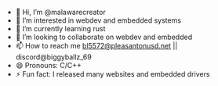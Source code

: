 - 👋 Hi, I’m @malawarecreator
- 👀 I’m interested in webdev and embedded systems
- 🌱 I’m currently learning rust
- 💞️ I’m looking to collaborate on webdev and embedded
- 📫 How to reach me bl5572@pleasantonusd.net || discord@biggyballz_69
- 😄 Pronouns: C/C++
- ⚡ Fun fact: I released many websites and embedded drivers

<!---
malawarecreator/malawarecreator is a ✨ special ✨ repository because its `README.md` (this file) appears on your GitHub profile.
You can click the Preview link to take a look at your changes.
--->
